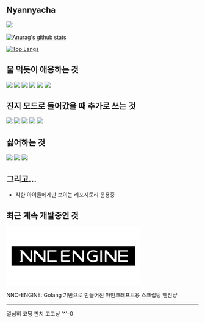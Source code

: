 ## Nyannyacha
<img src="https://media.tenor.com/images/910246ed2ab6f2bd1f46befc14128497/tenor.gif" width="15%" class="center">

[![Anurag's github stats](https://github-readme-stats-56wilbndq.vercel.app/api?username=barmco&count_private=true)](https://github.com/anuraghazra/github-readme-stats)


[![Top Langs](https://github-readme-stats-56wilbndq.vercel.app/api/top-langs/?username=barmco&langs_count=10&layout=compact)](https://github.com/anuraghazra/github-readme-stats)

## 물 먹듯이 애용하는 것
<img src="https://img.shields.io/badge/node.js%20-%2343853D.svg?&style=for-the-badge&logo=node.js&logoColor=white"/> <img src="https://img.shields.io/badge/typescript%20-%23007ACC.svg?&style=for-the-badge&logo=typescript&logoColor=white"/> <img src="https://img.shields.io/badge/go-%2300ADD8.svg?&style=for-the-badge&logo=go&logoColor=white"/> <img src="https://img.shields.io/badge/lua-%232C2D72.svg?&style=for-the-badge&logo=lua&logoColor=white"/> <img src="https://img.shields.io/badge/angular%20-%23DD0031.svg?&style=for-the-badge&logo=angular&logoColor=white"/> <img src="https://img.shields.io/badge/glsl-%23000000.svg?&style=for-the-badge&logoColor=white">

## 진지 모드로 들어갔을 때 추가로 쓰는 것
<img src="https://img.shields.io/badge/c++%20-%2300599C.svg?&style=for-the-badge&logo=c%2B%2B&ogoColor=white"/> <img src="https://img.shields.io/badge/kotlin-%230095D5.svg?&style=for-the-badge&logo=kotlin&logoColor=white"/> <img src ="https://img.shields.io/badge/postgres-%23316192.svg?&style=for-the-badge&logo=postgresql&logoColor=white"/> <img src="https://img.shields.io/badge/docker%20-%230db7ed.svg?&style=for-the-badge&logo=docker&logoColor=white"/> <img src="https://img.shields.io/badge/kubernetes%20-%23326ce5.svg?&style=for-the-badge&logo=kubernetes&logoColor=white"/>




## 싫어하는 것
<img src="https://img.shields.io/badge/markdown-%23000000.svg?&style=for-the-badge&logo=markdown&logoColor=white"/> <img src="https://img.shields.io/badge/java-%23ED8B00.svg?&style=for-the-badge&logo=java&logoColor=white"/> <img src="https://img.shields.io/badge/javascript%20-%23323330.svg?&style=for-the-badge&logo=javascript&logoColor=%23F7DF1E"/>



## 그리고...
- 착한 아이들에게만 보이는 리포지토리 운용중

## 최근 계속 개발중인 것
<img src="https://github.com/barmco/barmco/blob/main/nnc-engine-contrast.png" height="150px">


NNC-ENGINE: Golang 기반으로 만들어진 마인크래프트용 스크립팅 엔진냥

---

열심히 코딩 판치 고고냥
'^'-0
